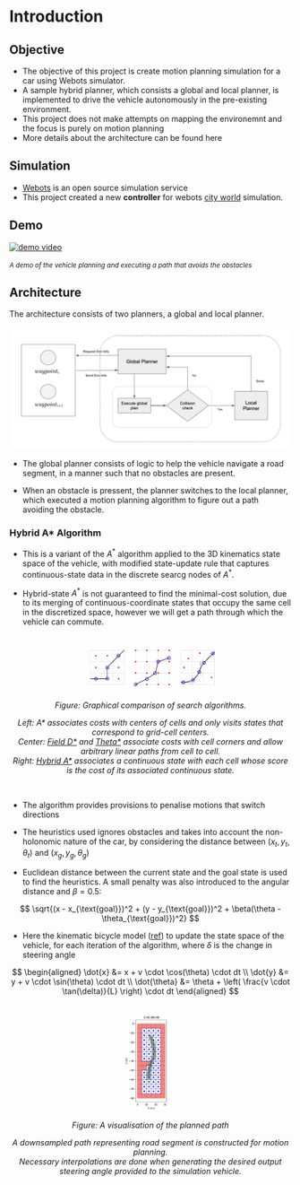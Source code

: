 # Introduction

## Objective

* The objective of this project is create motion planning simulation for a car using Webots simulator.
* A sample hybrid planner, which consists a global and local planner, is implemented to drive the vehicle autonomously in the pre-existing environment.
* This project does not make attempts on mapping the environemnt and the focus is purely on motion planning
* More details about the architecture can be found here 

## Simulation

* [Webots](https://cyberbotics.com/) is an open source simulation service
* This project created a new **controller** for webots [city world](https://cyberbotics.com/doc/automobile/city) simulation.

## Demo

[![demo video](https://lh3.googleusercontent.com/d/1qbSZS3Jcnqf9q9oDk3K6Kw-uJFPt_NS9=s220)](https://drive.google.com/file/d/1qbSZS3Jcnqf9q9oDk3K6Kw-uJFPt_NS9/view)

*<small>A demo of the vehicle planning and executing a path that avoids the obstacles</small>*

## Architecture

The architecture consists of two planners, a global and local planner.

![screenshot](doc/arch.png)

* The global planner consists of logic to help the vehicle navigate a road segment, in a manner such that no obstacles are present.

* When an obstacle is pressent, the planner switches to the local planner, which executed a motion planning algorithm to figure out a path avoiding the obstacle.

### Hybrid A* Algorithm

* This is a variant of the $A^*$ algorithm applied to the 3D kinematics state space of the vehicle, with modified state-update rule that captures continuous-state data in the discrete searcg nodes of $A^*$.

* Hybrid-state $A^*$ is not guaranteed to find the minimal-cost solution, due to its merging of continuous-coordinate states that occupy the same cell in the discretized space, however we will get a path through which the vehicle can commute.

<br>
<div align="center">

  <img src="doc/hybrid_astar.png" alt="Graphical comparison of search algorithms" width="50%">

  <p><em>Figure: Graphical comparison of search algorithms.</em></p>
  <p><em>Left: A* associates costs with centers of cells and only visits states that correspond to grid-cell centers.<br>
  Center: <a href="https://www.semanticscholar.org/paper/The-Field-D-*-Algorithm-for-Improved-Path-Planning-Ferguson-Stentz/58f3bc8c12ee8df30b3e9564fdd071e729408653">Field D*</a> and <a href="https://arxiv.org/abs/1401.3843">Theta*</a> associate costs with cell corners and allow arbitrary linear paths from cell to cell.<br>
  Right: <a href="https://www.semanticscholar.org/paper/Practical-Search-Techniques-in-Path-Planning-for-Dolgov/62a7cf939e24bf542958489ea75bb7551f16e43f">Hybrid A*</a> associates a continuous state with each cell whose score is the cost of its associated continuous state.</em></p>

</div>
<br>

* The algorithm provides provisions to penalise motions that switch directions

* The heuristics used ignores obstacles and takes into account the non-holonomic nature of the car, by considering the distance between $(x_t, y_t, \theta_t)$ and $(x_g, y_g, \theta_g)$

* Euclidean distance between the current state and the goal state is used to find the heuristics. A small penalty was also introduced to the angular distance and $\beta=0.5$:
<div align="center">

$$
\sqrt{(x - x_{\text{goal}})^2 + (y - y_{\text{goal}})^2 + \beta(\theta - \theta_{\text{goal}})^2}
$$

</div>


* Here the kinematic bicycle model (<a href="https://ieeexplore.ieee.org/document/7995816">ref</a>) to update the state space of the vehicle, for each iteration of the algorithm, where $\delta$ is the change in steering angle
<div align="center">

$$
\begin{aligned}
    \dot{x} &= x + v \cdot \cos(\theta) \cdot dt \\
    \dot{y} &= y + v \cdot \sin(\theta) \cdot dt \\
    \dot{\theta} &= \theta + \left( \frac{v \cdot \tan(\delta)}{L} \right) \cdot dt
\end{aligned}
$$

</div>

<br>
<div align="center">

  <img src="doc/hybrid_astar_viz.png" alt="Graphical comparison of search algorithms" width="25%">

  <p><em>Figure: A visualisation of the planned path</em></p>
  <p><em>A downsampled path representing road segment is constructed for motion planning.<br>Necessary interpolations are done when generating the desired output steering angle provided to the simulation vehicle.</em></p>

</div>
<br>
